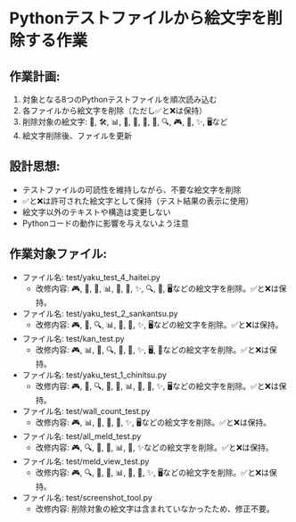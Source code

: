 # Pythonテストファイルから絵文字を削除する作業

## 作業計画:
1. 対象となる8つのPythonテストファイルを順次読み込む
2. 各ファイルから絵文字を削除（ただし✅と❌は保持）
3. 削除対象の絵文字: 🚀, 🛠, 📊, 🎯, 🔧, 📝, 📸, 🔍, 🎮, 🎉, ✨, 🖥️など
4. 絵文字削除後、ファイルを更新

## 設計思想:
- テストファイルの可読性を維持しながら、不要な絵文字を削除
- ✅と❌は許可された絵文字として保持（テスト結果の表示に使用）
- 絵文字以外のテキストや構造は変更しない
- Pythonコードの動作に影響を与えないよう注意

## 作業対象ファイル:
- ファイル名: test/yaku_test_4_haitei.py
  - 改修内容: 🎮, 🔄, 🎯, 📊, 📸, 🎉, ✨, 🔍, 🚀, 🖥️などの絵文字を削除。✅と❌は保持。
- ファイル名: test/yaku_test_2_sankantsu.py
  - 改修内容: 🎮, 🎯, 🔍, 📊, 🚀, 🎉, ✨, 🖥️などの絵文字を削除。✅と❌は保持。
- ファイル名: test/kan_test.py
  - 改修内容: 🎮, 📊, 🎯, 🔍, 📸, 🎉, ✨, 🖥️, 🚀などの絵文字を削除。✅と❌は保持。
- ファイル名: test/yaku_test_1_chinitsu.py
  - 改修内容: 🎮, 🎯, 🔍, 📸, 🔄, 📊, 🚀, 🎉, ✨, 🖥️などの絵文字を削除。✅と❌は保持。
- ファイル名: test/wall_count_test.py
  - 改修内容: 🎮, 📊, 📸, 🚀, 🎉, ✨, 🖥️などの絵文字を削除。✅と❌は保持。
- ファイル名: test/all_meld_test.py
  - 改修内容: 🎮, 🔍, 🎯, 📸, 📊, 🚀, ✨などの絵文字を削除。✅と❌は保持。
- ファイル名: test/meld_view_test.py
  - 改修内容: 🎮, 🔍, 🎯, 📸, 📊, 🔄, 🚀, ✨, 🖥️などの絵文字を削除。✅と❌は保持。
- ファイル名: test/screenshot_tool.py
  - 改修内容: 削除対象の絵文字は含まれていなかったため、修正不要。